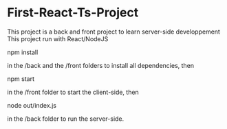 # First-React-Ts-Project

This project is a back and front project to learn server-side developpement 
This project run with React/NodeJS

npm install 

in the /back and the /front folders to install all dependencies, then 

npm start 

in the /front folder to start the client-side, then

node out/index.js

in the /back folder to run the server-side.
